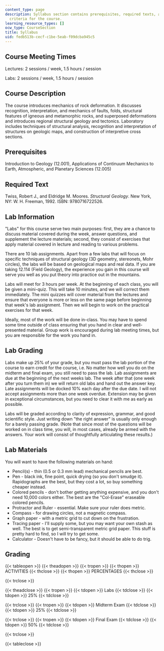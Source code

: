 ```yaml
---
content_type: page
description: Syllabus section contains prerequisites, required texts, and grading
  criteria for the course.
learning_resource_types: []
ocw_type: CourseSection
title: Syllabus
uid: fedb513b-cecf-c1be-5eab-f09dcba945c5
---
```


Course Meeting Times
--------------------

Lectures: 2 sessions / week, 1.5 hours / session

Labs: 2 sessions / week, 1.5 hours / session

Course Description
------------------

The course introduces mechanics of rock deformation. It discusses recognition, interpretation, and mechanics of faults, folds, structural features of igneous and metamorphic rocks, and superposed deformations and introduces regional structural geology and tectonics. Laboratory includes techniques of structural analysis, recognition and interpretation of structures on geologic maps, and construction of interpretive cross sections.

Prerequisites
-------------

Introduction to Geology (12.001), Applications of Continuum Mechanics to Earth, Atmospheric, and Planetary Sciences (12.005)

Required Text
-------------

Twiss, Robert J., and Eldridge M. Moores. _Structural Geology_. New York, NY: W. H. Freeman, 1992. ISBN: 9780716722526.

Lab Information
---------------

"Labs" for this course serve two main purposes: first, they are a chance to discuss material covered during the week, answer questions, and supplement the lecture materials; second, they consist of exercises that apply material covered in lecture and reading to various problems.

There are 10 lab assignments. Apart from a few labs that will focus on specific techniques of structural geology (3D geometry, stereonets, Mohr circles), the labs will be based on geological maps and real data. If you are taking 12.114 (Field Geology), the experience you gain in this course will serve you well as you put theory into practice out in the mountains.

Labs will meet for 3 hours per week. At the beginning of each class, you will be given a mini-quiz. This will take 10 minutes, and we will correct them immediately. The mini quizzes will cover material from the lectures and ensure that everyone is more or less on the same page before beginning that week's lab assignment. Then we will begin to work on the practical exercises for that week.

Ideally, most of the work will be done in-class. You may have to spend some time outside of class ensuring that you hand in clear and well-presented material. Group work is encouraged during lab meeting times, but you are responsible for the work you hand in.

Lab Grading
-----------

Labs make up 25% of your grade, but you must pass the lab portion of the course to earn credit for the course, i.e. No matter how well you do on the midterm and final exam, you still need to pass the lab. Lab assignments are due at the beginning of the next weeks lab. The week after that (one week after you turn them in) we will return old labs and hand out the answer key. Late assignments will be docked 10% each day after the due date. I will not accept assignments more than one week overdue. Extension may be given in exceptional circumstances, but you need to clear it with me as early as possible.

Labs will be graded according to clarity of expression, grammar, and good scientific style. Just writing down "the right answer" is usually only enough for a barely passing grade. (Note that since most of the questions will be worked on in class time, you will, in most cases, already be armed with the answers. Your work will consist of thoughtfully articulating these results.)

Lab Materials
-------------

You will want to have the following materials on hand:

*   Pencil(s) - thin (0.5 or 0.3 mm lead) mechanical pencils are best.
*   Pen - black ink, fine point, quick drying (so you don't smudge it). Rapidographs are the best, but they cost a lot, so buy something cheaper instead.
*   Colored pencils - don't bother getting anything expensive, and you don't need 10,000 colors either. The best are the "Col-Erase" eraseable colored pencils.
*   Protractor and Ruler - essential. Make sure your ruler does metric.
*   Compass - for drawing circles, not a magnetic compass.
*   Graph paper - with a metric grid to cut down on the frustration.
*   Tracing paper - I'll supply some, but you may want your own stash as well. The best is to get semi-transparent metric grid paper. This stuff is pretty hard to find, so I will try to get some.
*   Calculator - Doesn't have to be fancy, but it should be able to do trig.

Grading
-------

{{< tableopen >}}
{{< theadopen >}}
{{< tropen >}}
{{< thopen >}}
ACTIVITIES
{{< thclose >}}
{{< thopen >}}
PERCENTAGES
{{< thclose >}}

{{< trclose >}}

{{< theadclose >}}
{{< tropen >}}
{{< tdopen >}}
Labs
{{< tdclose >}}
{{< tdopen >}}
25%
{{< tdclose >}}

{{< trclose >}}
{{< tropen >}}
{{< tdopen >}}
Midterm Exam
{{< tdclose >}}
{{< tdopen >}}
25%
{{< tdclose >}}

{{< trclose >}}
{{< tropen >}}
{{< tdopen >}}
Final Exam
{{< tdclose >}}
{{< tdopen >}}
50%
{{< tdclose >}}

{{< trclose >}}

{{< tableclose >}}